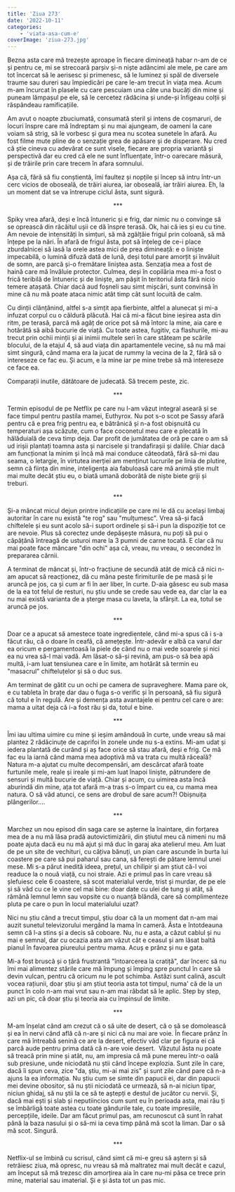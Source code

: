 ```yaml
---
title: 'Ziua 273'
date: '2022-10-11'
categories:
    - 'viata-asa-cum-e'
coverImage: 'ziua-273.jpg'
---
```


Bezna asta care mă trezește aproape în fiecare dimineață habar n-am de ce și pentru ce, mi se strecoară parșiv și-n niște adâncimi ale mele, pe care am tot încercat să le aerisesc și primenesc, să le luminez și spăl de diversele traume sau dureri sau împiedicări pe care le-am trecut în viața mea. Acum m-am încurcat în plasele cu care pescuiam una câte una bucăți din mine și puneam lămpașul pe ele, să le cercetez rădăcina și unde-și înfigeau colții și răspândeau ramificațiile.

Am avut o noapte zbuciumată, consumată steril și intens de coșmaruri, de locuri înspre care mă îndreptam și nu mai ajungeam, de oameni la care voiam să strig, să le vorbesc și gura mea nu scotea sunetele în afară. Au fost filme mute pline de o senzație grea de apăsare și de disperare. Nu cred că știe cineva cu adevărat ce sunt visele, fiecare are propria variantă și perspectivă dar eu cred că ele ne sunt înfluențate, într-o oarecare măsură, și de trăirile prin care trecem în afara somnului.

Așa că, fără să fiu conștientă, îmi faultez și nopțile și încep să intru într-un cerc vicios de oboseală, de trăiri aiurea, iar oboseală, iar trăiri aiurea. Eh, la un moment dat se va întrerupe ciclul ăsta, sunt sigură.

<p style="text-align: center;">***</p>

Spiky vrea afară, deși e încă întuneric și e frig, dar nimic nu o convinge să se oprească din râcâitul ușii ce dă înspre terasă. Ok, hai că ies și eu cu tine. Am nevoie de intensități în simțuri, să mă zgâlțâie frigul prin coloană, să mă înțepe pe la nări. În afară de frigul ăsta, pot să înțeleg de ce-i place zburdalnicei să iasă la orele astea mici de prea dimineață: e o liniște impecabilă, o lumină difuză dată de lună, deși totul pare amorțit și învăluit de somn, are parcă și-o fremătare liniștea asta. Senzația mea a fost de haină care mă învăluie protector. Culmea, deși în copilăria mea mi-a fost o frică teribilă de întuneric și de liniște, am pășit în teritoriul ăsta fără nicio temere atașată. Chiar dacă aud foșneli sau simt mișcări, sunt convinsă în mine că nu mă poate ataca nimic atât timp cât sunt locuită de calm.

Cu dinții clănțănind, altfel s-a simțit apa fierbinte, altfel a alunecat și mi-a infuzat corpul cu o căldură plăcută. Hai că mi-a făcut bine ieșirea asta din ritm, pe terasă, parcă mă agăț de orice pot să mă întorc la mine, aia care e hotărâtă să aibă bucurie de viață. Cu toate astea, fugitiv, ca flashurile, mi-au trecut prin ochii minții și ai inimii multele seri în care stăteam pe scările blocului, de la etajul 4, să aud viața din apartamentele vecine, să nu mă mai simt singură, când mama era la jucat de rummy la vecina de la 2, fără să o intereseze ce fac eu. Și acum, e la mine iar pe mine trebe să mă intereseze ce face ea.

Comparații inutile, dătătoare de judecată. Să trecem peste, zic.

<p style="text-align: center;">***</p>

Termin episodul de pe Netflix pe care nu l-am văzut integral aseară și se face timpul pentru pastila mamei, Euthyrox. Nu pot s-o scot pe Sassy afară pentru că e prea frig pentru ea, e bătrânică și n-a fost obișnuită cu temperaturi așa scăzute, cum o face coconetul meu care e plecată în hălăduială de ceva timp deja. Dar profit de jumătatea de oră pe care o am să ud irișii plantați toamna asta și narcisele și trandafirașii și daliile. Chiar dacă am funcționat la minim și încă mă mai conduce câteodată, fără să-mi dau seama, o letargie, în virtutea inerției am menținut lucrurile pe linia de plutire, semn că ființa din mine, inteligența aia fabuloasă care mă animă știe mult mai multe decât știu eu, o biată umană doborâtă de niște biete griji și treburi.

<p style="text-align: center;">***</p>

Și-a mâncat micul dejun printre indicațiile pe care mi le dă cu același limbaj autoritar în care nu există "te rog" sau "mulțumesc". Vrea să-și facă chiftelele și eu sunt acolo să-i suport ordinele și să-i pun la dispoziție tot ce are nevoie. Plus să corectez unde depășește măsura, nu poți să pui o căpățână întreagă de usturoi mare la 3 pumni de carne tocată. E clar că nu mai poate face mâncare "din ochi" așa că, vreau, nu vreau, o secondez în prepararea cărnii.

A terminat de mâncat și, într-o fracțiune de secundă atât de mică că nici n-am apucat să reacționez, dă cu mâna peste firimiturile de pe masă și le aruncă pe jos, ca și cum ar fi în aer liber, în curte. D-aia găsesc eu sub masa de la ea tot felul de resturi, nu știu unde se crede sau vede ea, dar clar la ea nu mai există varianta de a șterge masa cu laveta, la sfârșit. La ea, totul se aruncă pe jos.

<p style="text-align: center;">***</p>

Doar ce a apucat să amestece toate ingredientele, când mi-a spus că i s-a făcut rău, că o doare în ceafă, că amețește. Într-adevăr e albă ca varul dar ea oricum e pergamentoasă la piele de când nu o mai vede soarele și nici ea nu vrea să-l mai vadă. Am lăsat-o să-și revină, am pus-o să bea apă multă, i-am luat tensiunea care e în limite, am hotărât să termin eu "masacrul" chifteluțelor și să o duc sus.

Am terminat de gătit cu un ochi pe camera de supraveghere. Mama pare ok, e cu tableta în brațe dar dau o fuga s-o verific și în persoană, să fiu sigură că totul e în regulă. Are și demența asta avantajele ei pentru cel care o are: mama a uitat deja că i-a fost rău și da, totul e bine.

<p style="text-align: center;">***</p>

Îmi iau ultima uimire cu mine și ieșim amândouă în curte, unde vreau să mai plantez 2 rădăcinuțe de caprifoi în zonele unde nu s-a extins. Mi-am udat și iedera plantată de curând și aș face orice să stau afară, deși e frig. Ce mă fac eu la iarnă când mama mea adoptivă mă va trata cu multă răceală? Natura m-a ajutat cu multe decompensări, am descărcat afară toate furtunile mele, reale și ireale și mi-am luat înapoi liniște, pătrundere de sensuri și multă bucurie de viață. Chiar și acum, cu uimirea asta încă aburindă din mine, ața tot afară m-a tras s-o împart cu ea, cu mama mea natura. O să văd atunci, ce sens are drobul de sare acum?! Obișnuița plângerilor....

<p style="text-align: center;">***</p>

Marchez un nou episod din saga care se așterne la înaintare, din forțarea mea de a nu mă lăsa pradă autovictimizării, din știutul meu că nimeni nu mă poate ajuta dacă eu nu mă ajut și mă duc în garaj aka atelierul meu. Am luat de pe un site de vechituri, cu câțiva bănuți, un pian care ascunde în burta lui coastere pe care să pui paharul sau cana, să ferești de pătare lemnul unei mese. Mi s-a părut inedită ideea, prețul, un chilipir și am știut că-l voi readuce la o nouă viață, cu noi straie. Azi e primul pas în care vreau să șlefuiesc cele 6 coastere, să scot materialul verde, trist și murdar, de pe ele și să văd cu ce le vine cel mai bine: doar date cu ulei de tung și atât, să rămână lemnul lemn sau vopsite cu o nuanță blândă, care să complimenteze pluta pe care o pun în locul materialului uzat?

Nici nu știu când a trecut timpul, știu doar că la un moment dat n-am mai auzit sunetul televizorului mergând la mama în cameră. Ăsta e întotdeauna semn că l-a stins și a decis să coboare. Nu, nu e asta, a căzut cablul și nu mai e semnal, dar cu ocazia asta am văzut cât e ceasul și am lăsat baltă pianul în favoarea piureului pentru mama. Acuș e prânz și nu e gata.

Mi-a fost bruscă și o țâră frustrantă "întoarcerea la cratiță", dar încerc să nu îmi mai alimentez stările care mă împung și împing spre punctul în care să devin vulcan, pentru că oricum nu le pot schimba. Astăzi sunt calină, ascult vocea rațiunii, doar știu și am știut teoria asta tot timpul, numa' că de la un punct în colo n-am mai vrut sau n-am mai răbdat să le aplic. Step by step, azi un pic, că doar știu și teoria aia cu împinsul de limite.

<p style="text-align: center;">***</p>

M-am înșelat când am crezut că o să uite de desert, că o să se domolească și ea în nervi când află că n-are și nici că nu mai are voie. În fiecare prânz în care mă întreabă senină ce are la desert, efectiv văd clar pe figura ei că parcă aude pentru prima dată că n-are voie desert.  Văzutul ăsta nu poate să treacă prin mine și atât, nu, am impresia că mă pune mereu într-o oală sub presiune, unde niciodată nu știi când începe explozia. Sunt zile în care, dacă îi spun ceva, zice "da, știu, mi-ai mai zis" și sunt zile când pare că n-a ajuns la ea informația. Nu știu cum se simte din papucii ei, dar din papucii mei devine obositor, să nu știi niciodată ce urmează, să n-ai niciun tipar, niciun ghidaj, să nu știi la ce să te aștepți e destul de jucător cu nervii. Și, dacă mai ești și slab și neputiincios cum sunt eu în perioada asta, mai rău ți se îmbârligă toate astea cu toate gândurile tale, cu toate impresiile, percepțiile, ideile. Dar am făcut primul pas, am recunoscut că sunt în rahat până la baza nasului și o să-mi ia ceva timp până mă scot la liman. Dar o să mă scot. Singură.

<p style="text-align: center;">***</p>

Netflix-ul se îmbină cu scrisul, când simt că mi-e greu să aștern și să retrăiesc ziua, mă opresc, nu vreau să mă maltratez mai mult decât e cazul, am început să mă trezesc din amorțirea aia în care nu-mi păsa ce trece prin mine, material sau imaterial. Și e și ăsta tot un pas mic.
